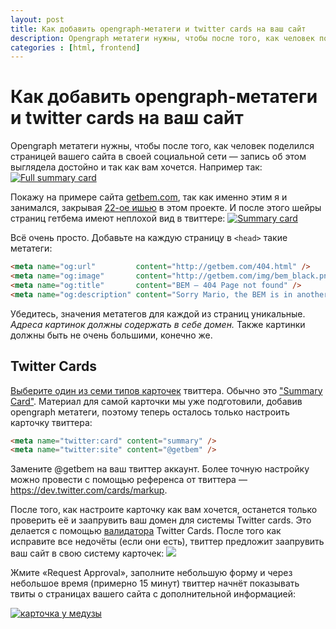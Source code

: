 ```yaml
---
layout: post
title: Как добавить opengraph-метатеги и twitter cards на ваш сайт
description: Opengraph метатеги нужны, чтобы после того, как человек поделился страницей вашего сайта в своей социальной сети — запись об этом выглядела достойно и так как вам хочется.
categories : [html, frontend]
---
```


# Как добавить opengraph-метатеги и twitter cards на ваш сайт

Opengraph метатеги нужны, чтобы после того, как человек поделился страницей
вашего сайта в своей социальной сети — запись об этом выглядела достойно и так как вам хочется. Например так:
[![Full summary card](http://i.imgur.com/A0u0DoA.png)](https://twitter.com/nytimes/status/547531618098118656)

Покажу на примере сайта [getbem.com][gb], так как именно этим я и занимался,
закрывая [22-ое ишью][issue-22] в этом проекте. И после этого шейры страниц гетбема имеют неплохой вид в твиттере:
[![Summary card](http://i.imgur.com/3XxXyTK.png)](https://twitter.com/getbem/status/547330502135652352)

Всё очень просто. Добавьте на каждую страницу в `<head>` такие метатеги:

```html
<meta name="og:url"         content="http://getbem.com/404.html" />
<meta name="og:image"       content="http://getbem.com/img/bem_black.png" />
<meta name="og:title"       content="BEM — 404 Page not found" />
<meta name="og:description" content="Sorry Mario, the BEM is in another castl" />
```

Убедитесь, значения метатегов для каждой из страниц уникальные.
*Адреса картинок должны содержать в себе домен.* Также картинки должны быть
не очень большими, конечно же.

## Twitter Сards

[Выберите один из семи типов карточек][cards-types] твиттера. Обычно это
["Summary Card"][summary-card]. Материал для самой карточки мы уже подготовили,
добавив opengraph метатеги, поэтому теперь осталось только настроить карточку твиттера:

```html
<meta name="twitter:card" content="summary" />
<meta name="twitter:site" content="@getbem" />
```

Замените @getbem на ваш твиттер аккаунт. Более точную настройку можно провести
с помощью референса от твиттера — https://dev.twitter.com/cards/markup.

После того, как настроите карточку как вам хочется,
останется только проверить её и заапрувить ваш домен для системы Twitter cards.
Это делается с помощью [валидатора][validator] Twitter Cards. После того как исправите все недочёты
(если они есть), твиттер предложит заапрувить ваш сайт в свою систему карточек:
![](http://i.imgur.com/WOOWs22.png)

Жмите «Request Approval», заполните небольшую форму и через небольшое время (примерно 15 минут) твиттер
начнёт показывать твиты о страницах вашего сайта с дополнительной информацией:

[![карточка у медузы](http://i.imgur.com/jZLZUtf.png)](https://twitter.com/meduzaproject/status/547456821741768705)

[cards-types]: https://dev.twitter.com/cards/types
[summary-card]: https://dev.twitter.com/cards/types/summary
[gb]: http://getbem.com
[issue-22]: https://github.com/getbem/getbem.com/issues/22
[validator]: https://cards-dev.twitter.com/validator
